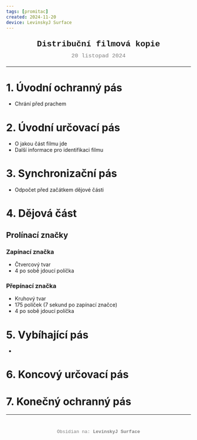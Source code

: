```yaml
---
tags: [promitac]
created: 2024-11-20
device: LevinskyJ Surface
---
```

<div style="text-align: center; font-size: 1.6em; font-weight: bold; padding: 10px 0; font-family: Courier New">
  Distribuční filmová kopie
</div>

<div style="text-align: center; color: gray; font-size: 1.1em; margin-bottom: 20px; font-family: Courier New">  20 listopad 2024
</div>

---

# 1. Úvodní ochranný pás
- Chrání před prachem

# 2. Úvodní určovací pás
- O jakou část filmu jde
- Další informace pro identifikaci filmu

# 3. Synchronizační pás
- Odpočet před začátkem dějové části

# 4. Dějová část
## Prolínací značky
### Zapínací značka
- Čtvercový tvar
- 4 po sobě jdoucí políčka
### Přepínací značka
- Kruhový tvar
- 175 políček (7 sekund po zapínací značce)
- 4 po sobě jdoucí políčka

# 5. Vybíhající pás
- 
# 6. Koncový určovací pás
# 7. Konečný ochranný pás

---

<div style="text-align: center; color: gray; font-size: 0.9em; margin-top: 40px; font-family: Courier New">
  Obsidian na: <strong>LevinskyJ Surface</strong>
</div>

